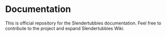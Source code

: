 # Documentation 
This is official repository for the Slendertubbies documentation. Feel free to contribute to the project and expand Slendertubbies Wiki.
